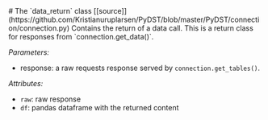 <link rel="stylesheet" href="tufte.css"/>
# The `data_return` class     [[source]](https://github.com/Kristianuruplarsen/PyDST/blob/master/PyDST/connection/connection.py)
Contains the return of a data call. This is a return class for responses from `connection.get_data()`.

_Parameters:_
* response: a raw requests response served by `connection.get_tables()`.

_Attributes:_
* `raw`: raw response
* `df`: pandas dataframe with the returned content

